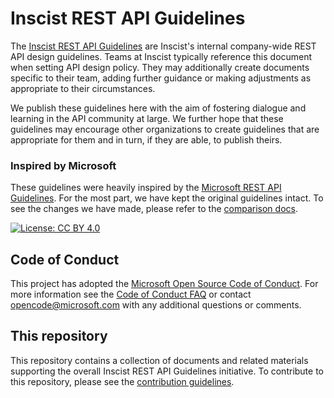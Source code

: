 # Inscist REST API Guidelines
The [Inscist REST API Guidelines](Guidelines.md) are Inscist's internal company-wide REST API design guidelines.
Teams at Inscist typically reference this document when setting API design policy.
They may additionally create documents specific to their team, adding further guidance or making adjustments as appropriate to their circumstances.

We publish these guidelines here with the aim of fostering dialogue and learning in the API community at large.
We further hope that these guidelines may encourage other organizations to create guidelines that are appropriate for them and in turn, if they are able, to publish theirs.

### Inspired by Microsoft
These guidelines were heavily inspired by the [Microsoft REST API Guidelines](https://github.com/microsoft/api-guidelines). For the most part, we have kept the original guidelines intact. To see the changes we have made, please refer to the [comparison docs](Comparison%20to%20Microsoft.md).

[![License: CC BY 4.0](https://img.shields.io/badge/License-CC%20BY%204.0-lightgrey.svg)](https://creativecommons.org/licenses/by/4.0/)

## Code of Conduct
This project has adopted the [Microsoft Open Source Code of Conduct](https://opensource.microsoft.com/codeofconduct/). For more information see the [Code of Conduct FAQ](https://opensource.microsoft.com/codeofconduct/faq/) or contact [opencode@microsoft.com](mailto:opencode@microsoft.com) with any additional questions or comments.

## This repository
This repository contains a collection of documents and related materials supporting the overall Inscist REST API Guidelines initiative. To contribute to this repository, please see the [contribution guidelines](CONTRIBUTING.md).
